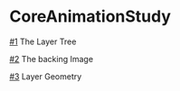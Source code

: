 # CoreAnimationStudy

[#1](../../issues/1) The Layer Tree

[#2](../../issues/2) The backing Image

[#3](../../issues/3) Layer Geometry
